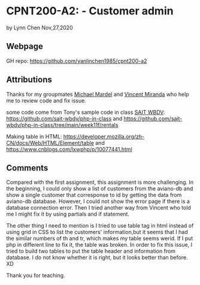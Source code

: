 # CPNT200-A2: - Customer admin

by  Lynn Chen     Nov,27,2020


## Webpage 
GH repo: 
https://github.com/yanlinchen1985/cpnt200-a2



## Attributions

Thanks for my groupmates [Michael Mardel](https://github.com/aggressiveperfector)  and [Vincent Miranda](https://github.com/vinceldric)  who help me to review code and fix issue.

some code come from Tony's sample code in class  [SAIT WBDV](https://sait-wbdv.github.io/):
https://github.com/sait-wbdv/php-in-class and 
https://github.com/sait-wbdv/php-in-class/tree/main/week11f/rentals



Making table in HTML: https://developer.mozilla.org/zh-CN/docs/Web/HTML/Element/table and
https://www.cnblogs.com/lxwphp/p/10077441.html
                        
                                                                      

## Comments

Compared with the first assignment, this assignment is more challenging. In the beginning, I could only show a list of customers from the aviano-db and show a single customer that corresponse to id by getting the data from aviano-db database. However, I could not show the error page if there is a database connection error. Then I tried another way from Vincent who told me I might fix it by using partials and if statement. 

The other thing I need to mention is I tried to use table tag in html instead of using grid in CSS to list the customers' information,but it seems that I had the similar numbers of th and tr, which makes my table seems werid. If I put php in different line to fix it, the table was broken. In order to fix this issue, I tried to build two tables to put the table header and information from database. I do not know whether it is right, but it looks better than before. XD 

Thank you for teaching.
